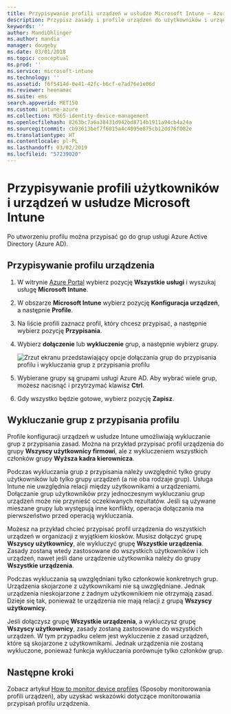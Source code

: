 ```yaml
---
title: Przypisywanie profili urządzeń w usłudze Microsoft Intune — Azure | Microsoft Docs
description: Przypisz zasady i profile urządzeń do użytkowników i urządzeń za pomocą witryny Azure Portal. Dowiedz się, jak wykluczyć grupy z przypisania profilu w usłudze Microsoft Intune.
keywords: ''
author: MandiOhlinger
ms.author: mandia
manager: dougeby
ms.date: 03/01/2018
ms.topic: conceptual
ms.prod: ''
ms.service: microsoft-intune
ms.technology: ''
ms.assetid: f6f5414d-0e41-42fc-b6cf-e7ad76e1e06d
ms.reviewer: heenamac
ms.suite: ems
search.appverid: MET150
ms.custom: intune-azure
ms.collection: M365-identity-device-management
ms.openlocfilehash: 8263bc7a6a38431d942bd8714b1911a94cb4a24a
ms.sourcegitcommit: cb93613bef7f6015a4c4095e875cb12dd76f002e
ms.translationtype: HT
ms.contentlocale: pl-PL
ms.lasthandoff: 03/02/2019
ms.locfileid: "57239020"
---
```

# <a name="assign-user-and-device-profiles-in-microsoft-intune"></a>Przypisywanie profili użytkowników i urządzeń w usłudze Microsoft Intune

Po utworzeniu profilu można przypisać go do grup usługi Azure Active Directory (Azure AD).

## <a name="assign-a-device-profile"></a>Przypisywanie profilu urządzenia

1. W witrynie [Azure Portal](https://portal.azure.com) wybierz pozycję **Wszystkie usługi** i wyszukaj usługę **Microsoft Intune**.
2. W obszarze **Microsoft Intune** wybierz pozycję **Konfiguracja urządzeń**, a następnie **Profile**.
3. Na liście profili zaznacz profil, który chcesz przypisać, a następnie wybierz pozycję **Przypisania**.
4. Wybierz **dołączenie** lub **wykluczenie** grup, a następnie wybierz grupy.  

    ![Zrzut ekranu przedstawiający opcje dołączania grup do przypisania profilu i wykluczania grup z przypisania profilu](./media/group-include-exclude.png)

5. Wybierane grupy są grupami usługi Azure AD. Aby wybrać wiele grup, możesz nacisnąć i przytrzymać klawisz **Ctrl**.
6. Gdy wszystko będzie gotowe, wybierz pozycję **Zapisz**.

## <a name="exclude-groups-from-a-profile-assignment"></a>Wykluczanie grup z przypisania profilu

Profile konfiguracji urządzeń w usłudze Intune umożliwiają wykluczanie grup z przypisania zasad. Można na przykład przypisać profil urządzenia do grupy **Wszyscy użytkownicy firmowi**, ale z wykluczeniem wszystkich członków grupy **Wyższa kadra kierownicza**.

Podczas wykluczania grup z przypisania należy uwzględnić tylko grupy użytkowników lub tylko grupy urządzeń (a nie oba rodzaje grup). Usługa Intune nie uwzględnia relacji między użytkownikami a urządzeniami. Dołączanie grup użytkowników przy jednoczesnym wykluczaniu grup urządzeń może nie przynieść oczekiwanych rezultatów. Jeśli są używane mieszane grupy lub występują inne konflikty, operacja dołączania ma pierwszeństwo przed operacją wykluczania.

Możesz na przykład chcieć przypisać profil urządzenia do wszystkich urządzeń w organizacji z wyjątkiem kiosków. Musisz dołączyć grupę **Wszyscy użytkownicy**, ale wykluczyć grupę **Wszystkie urządzenia**. Zasady zostaną wtedy zastosowane do wszystkich użytkowników i ich urządzeń, nawet jeśli dane urządzenie użytkownika należy do grupy **Wszystkie urządzenia**.

Podczas wykluczania są uwzględniani tylko członkowie konkretnych grup. Urządzenia skojarzone z użytkownikami nie są uwzględniane. Jednak urządzenia nieskojarzone z żadnym użytkownikiem nie otrzymają zasad. Dzieje się tak, ponieważ te urządzenia nie mają relacji z grupą **Wszyscy użytkownicy**.

Jeśli dołączysz grupę **Wszystkie urządzenia**, a wykluczysz grupę **Wszyscy użytkownicy**, zasady zostaną zastosowane do wszystkich urządzeń. W tym przypadku celem jest wykluczenie z zasad urządzeń, które są skojarzone z użytkownikami. Jednak urządzenia nie zostaną wykluczone, ponieważ funkcja wykluczania porównuje tylko członków grup.

## <a name="next-steps"></a>Następne kroki
Zobacz artykuł [How to monitor device profiles](device-profile-monitor.md) (Sposoby monitorowania profili urządzeń), aby uzyskać wskazówki dotyczące monitorowania przypisań profilu urządzenia.
